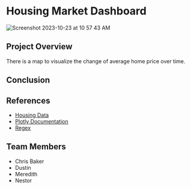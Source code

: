 # Housing Market Dashboard

![Screenshot 2023-10-23 at 10 57 43 AM](https://github.com/neslink/Project3_Housing/assets/133677209/6008ac09-ed58-438f-af5c-46c30050d825)

## Project Overview
There is a map to visualize the change of average home price over time.

## Conclusion

## References
- [Housing Data](https://www.zillow.com/research/data/)
- [Plotly Documentation](https://plotly.com/javascript/)
- [Regex](https://regex101.com/)


## Team Members
- Chris Baker
- Dustin 
- Meredith
- Nestor
